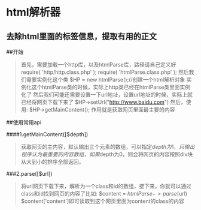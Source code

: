html解析器
==========
去除html里面的标签信息，提取有用的正文
--------------------------------------

##开始

>首先，需要加载一个http库，以及htmlParse库，路径请自己定义好
	require( 'http/http.class.php' );
	require( 'htmlParse.class.php' );
>然后我们需要实例化这个类
	$HP = new htmlParse();//创建一个html解析对象
>实例化这个htmlParse类的时候，实际上http类已经在htmlParse类里面实例化了
>然后我们可能还需要设置一下url地址，设置url地址的时候，实际上就已经将网页下载下来了
	$HP->setUrl("http://www.baidu.com")
>然后，使用:
	$HP->getMainContent();
>作用就是获取网页里面最主要的内容

##使用常用api

####1.getMainContent([$depth]) 
>获取网页的主内容，默认输出三个元素的数组，可以指定$depth为1，只输出程序认为最重要的内容数组，如果$depth为0，则会将网页的内容按照div块从大到小的排序全部返回。

###2.parse([$url])
>将url网页下载下来，解析为一个class和id的数组，接下来，你就可以通过class和id找到网页的内容了比如:
	$content = $htmlParse->parse($url)
	$content['content']即可读取到这个网页里面为content的class的内容